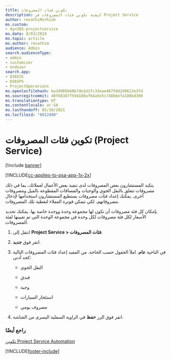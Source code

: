 ```yaml
---
title: تكوين فئات المصروفات
description: كيفية تكوين فئات المصروفات في Project Service
author: revathiMuthiah
ms.custom:
- dyn365-projectservice
ms.date: 8/03/2018
ms.topic: article
ms.author: revathim
audience: Admin
search.audienceType:
- admin
- customizer
- enduser
search.app:
- D365CE
- D365PS
- ProjectOperations
ms.openlocfilehash: ba34905b68b7de1d1fc33eae46759d2d9623e3fd
ms.sourcegitcommit: 40f68387f594180af64a5e5c748b6efa188bd300
ms.translationtype: HT
ms.contentlocale: ar-SA
ms.lasthandoff: 05/10/2021
ms.locfileid: "6012480"
---
```

# <a name="configure-expense-categories-project-service"></a>تكوين فئات المصروفات (Project Service)

[!include [banner](../includes/psa-now-project-operations.md)]

[!INCLUDE[cc-applies-to-psa-app-1x-2x](../includes/cc-applies-to-psa-app-1x-2x.md)]

يتكبد المستشارون بعض المصروفات لدى تنفيذ بعض الأعمال لعملائك، بما في ذلك مصروفات تتعلق بالنقل الجوي والوجبات والمسافات المقطوعة بالميل ومصروفات أخرى. يمكنك إعداد فئات مصروفات يستطيع المستشارون استخدامها لإدخال مصروفاتهم، لكي تتمكن فوترة العملاء لتغطية تلك المصروفات.  
  
بإمكان كل فئة مصروفات أن تكون لها مجموعة وحدة ووحدة خاصة بها. يمكنك تحديد الأسعار لكل فئة مصروفات لكل وحدة في مجموعة الوحدة التي تم تعيينها لفئة المصروفات.  
  
1.  انتقل إلى **Project Service > فئات المصروفات**.  
  
2.  انقر فوق **جديد**.  
  
3.  في الناحية **عام**، املأ الحقول حسب الحاجة. من المفيد إعداد فئات المصروفات التالية كحد أدنى:  
  
    -   النقل الجوي  
  
    -   فندق  
  
    -   وجبة  
  
    -   استئجار السيارات  
  
    -   مصروف يومي  
  
4.  انقر فوق الزر **حفظ** في الزاوية السفلية اليسرى من الشاشة.  
  
### <a name="see-also"></a>راجع أيضًا  
 [تكوين Project Service Automation](../psa/configure.md)


[!INCLUDE[footer-include](../includes/footer-banner.md)]